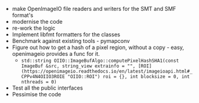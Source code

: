 * make OpenImageIO file readers and writers for the SMT and SMF format's
* modernise the code
* re-work the logic
* Implement libfmt formatters for the classes
* Benchmark against existing tools - pymapconv
* Figure out how to get a hash of a pixel region, without a copy - easy, openimageio provides a func for it.
	* `std::string OIIO::ImageBufAlgo::computePixelHashSHA1(const ImageBuf &src, string_view extrainfo = "", [ROI](https://openimageio.readthedocs.io/en/latest/imageioapi.html#_CPPv4N4OIIO3ROIE "OIIO::ROI") roi = {}, int blocksize = 0, int nthreads = 0)`
* Test all the public interfaces
* Pessimise the code